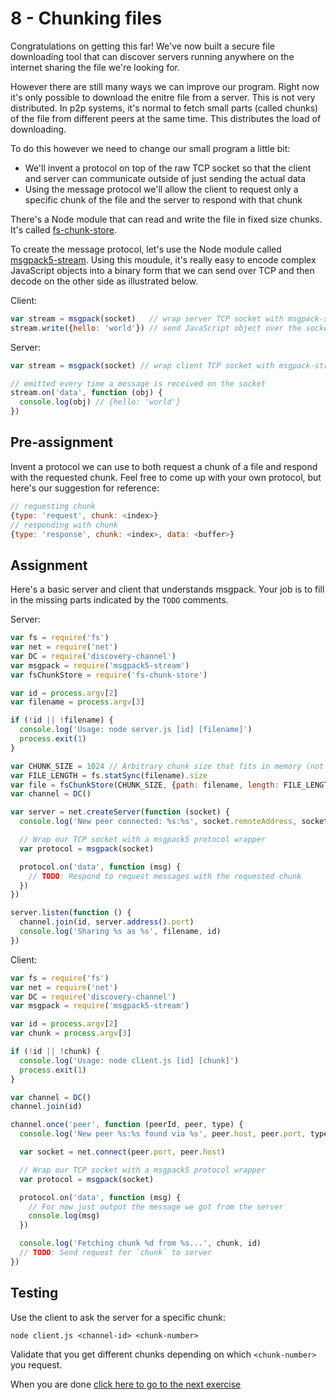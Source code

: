 # 8 - Chunking files

Congratulations on getting this far! We've now built a secure file downloading tool that can discover servers running anywhere on the internet sharing the file we're looking for.

However there are still many ways we can improve our program. Right now it's only possible to download the enitre file from a server. This is not very distributed. In p2p systems, it's normal to fetch small parts (called chunks) of the file from different peers at the same time. This distributes the load of downloading.

To do this however we need to change our small program a little bit:

- We'll invent a protocol on top of the raw TCP socket so that the client and server can communicate outside of just sending the actual data
- Using the message protocol we'll allow the client to request only a specific chunk of the file and the server to respond with that chunk

There's a Node module that can read and write the file in fixed size chunks. It's called [fs-chunk-store](https://github.com/feross/fs-chunk-store).

To create the message protocol, let's use the Node module called [msgpack5-stream](https://github.com/watson/msgpack5-stream). Using this moudule, it's really easy to encode complex JavaScript objects into a binary form that we can send over TCP and then decode on the other side as illustrated below.

Client:

```js
var stream = msgpack(socket)   // wrap server TCP socket with msgpack-stream
stream.write({hello: 'world'}) // send JavaScript object over the socket
```

Server:

```js
var stream = msgpack(socket) // wrap client TCP socket with msgpack-stream

// emitted every time a message is received on the socket
stream.on('data', function (obj) {
  console.log(obj) // {hello: 'world'}
})
```

## Pre-assignment

Invent a protocol we can use to both request a chunk of a file and respond with the requested chunk. Feel free to come up with your own protocol, but here's our suggestion for reference:

```js
// requesting chunk
{type: 'request', chunk: <index>}
// responding with chunk
{type: 'response', chunk: <index>, data: <buffer>}
```

## Assignment

Here's a basic server and client that understands msgpack. Your job is to fill in the missing parts indicated by the `TODO` comments.

Server:

```js
var fs = require('fs')
var net = require('net')
var DC = require('discovery-channel')
var msgpack = require('msgpack5-stream')
var fsChunkStore = require('fs-chunk-store')

var id = process.argv[2]
var filename = process.argv[3]

if (!id || !filename) {
  console.log('Usage: node server.js [id] [filename]')
  process.exit(1)
}

var CHUNK_SIZE = 1024 // Arbitrary chunk size that fits in memory (not too big, not too small)
var FILE_LENGTH = fs.statSync(filename).size
var file = fsChunkStore(CHUNK_SIZE, {path: filename, length: FILE_LENGTH})
var channel = DC()

var server = net.createServer(function (socket) {
  console.log('New peer connected: %s:%s', socket.remoteAddress, socket.remotePort)

  // Wrap our TCP socket with a msgpack5 protocol wrapper
  var protocol = msgpack(socket)

  protocol.on('data', function (msg) {
    // TODO: Respond to request messages with the requested chunk
  })
})

server.listen(function () {
  channel.join(id, server.address().port)
  console.log('Sharing %s as %s', filename, id)
})
```

Client:

```js
var fs = require('fs')
var net = require('net')
var DC = require('discovery-channel')
var msgpack = require('msgpack5-stream')

var id = process.argv[2]
var chunk = process.argv[3]

if (!id || !chunk) {
  console.log('Usage: node client.js [id] [chunk]')
  process.exit(1)
}

var channel = DC()
channel.join(id)

channel.once('peer', function (peerId, peer, type) {
  console.log('New peer %s:%s found via %s', peer.host, peer.port, type)

  var socket = net.connect(peer.port, peer.host)

  // Wrap our TCP socket with a msgpack5 protocol wrapper
  var protocol = msgpack(socket)

  protocol.on('data', function (msg) {
    // For now just output the message we got from the server
    console.log(msg)
  })

  console.log('Fetching chunk %d from %s...', chunk, id)
  // TODO: Send request for `chunk` to server
})
```

## Testing

Use the client to ask the server for a specific chunk:

```
node client.js <channel-id> <chunk-number>
```

Validate that you get different chunks depending on which `<chunk-number>` you request.

When you are done [click here to go to the next exercise](09.html)
